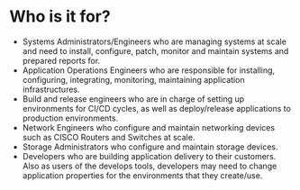 # Who is it for?

* Systems Administrators/Engineers who are managing systems at scale and  need to install, configure, patch, monitor and maintain systems and prepared reports for.
* Application Operations Engineers  who are responsible for installing, configuring, integrating, monitoring, maintaining application infrastructures.
* Build and release engineers who are in charge of setting up environments for CI/CD cycles, as well as deploy/release applications to production environments.
* Network Engineers who configure and maintain networking devices such as CISCO Routers and Switches at scale.
* Storage Administrators who configure and maintain storage devices.
* Developers who are building application delivery to their customers. Also as users of the develops tools, developers may need to change application properties for  the environments that they create/use.  

